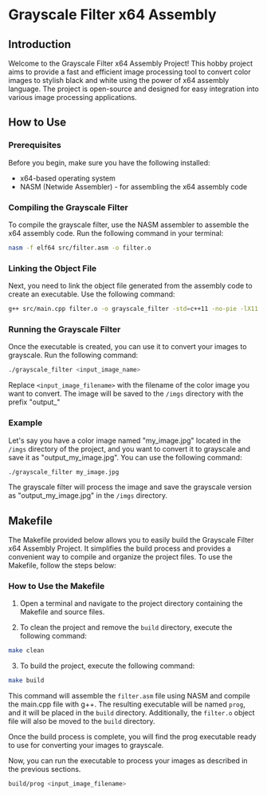 # Grayscale Filter x64 Assembly

## Introduction

Welcome to the Grayscale Filter x64 Assembly Project! This hobby project aims to provide a fast and efficient image processing tool to convert color images to stylish black and white using the power of x64 assembly language. The project is open-source and designed for easy integration into various image processing applications.

## How to Use

### Prerequisites

Before you begin, make sure you have the following installed:

- x64-based operating system
- NASM (Netwide Assembler) - for assembling the x64 assembly code

### Compiling the Grayscale Filter

To compile the grayscale filter, use the NASM assembler to assemble the x64 assembly code. Run the following command in your terminal:

```bash
nasm -f elf64 src/filter.asm -o filter.o
```

### Linking the Object File

Next, you need to link the object file generated from the assembly code to create an executable. Use the following command:

```bash
g++ src/main.cpp filter.o -o grayscale_filter -std=c++11 -no-pie -lX11 -lXext
```

### Running the Grayscale Filter

Once the executable is created, you can use it to convert your images to grayscale. Run the following command:

```bash
./grayscale_filter <input_image_name>
```

Replace `<input_image_filename>` with the filename of the color image you want to convert. The image will be saved to the `/imgs` directory with the prefix "output_"
   
### Example
    
Let's say you have a color image named "my_image.jpg" located in the `/imgs` directory of the project, and you want to convert it to grayscale and save it as "output_my_image.jpg". You can use the following command:

```bash
./grayscale_filter my_image.jpg
```
    
The grayscale filter will process the image and save the grayscale version as "output_my_image.jpg" in the `/imgs` directory.

## Makefile

The Makefile provided below allows you to easily build the Grayscale Filter x64 Assembly Project. It simplifies the build process and provides a convenient way to compile and organize the project files. To use the Makefile, follow the steps below:

### How to Use the Makefile

1. Open a terminal and navigate to the project directory containing the Makefile and source files.

2. To clean the project and remove the `build` directory, execute the following command:

```bash
make clean
```

3. To build the project, execute the following command:

```bash
make build
```
This command will assemble the `filter.asm` file using NASM and compile the main.cpp file with g++. The resulting executable will be named `prog`, and it will be placed in the `build` directory. Additionally, the `filter.o` object file will also be moved to the `build` directory.

Once the build process is complete, you will find the prog executable ready to use for converting your images to grayscale.

Now, you can run the executable to process your images as described in the previous sections.

```bash
build/prog <input_image_filename>
```
